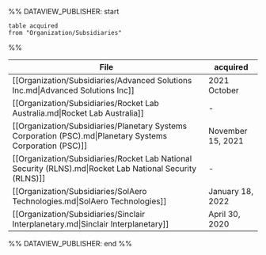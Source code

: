 %% DATAVIEW_PUBLISHER: start
```
table acquired 
from "Organization/Subsidiaries"
```
%%

| File                                                                                                      | acquired          |
| --------------------------------------------------------------------------------------------------------- | ----------------- |
| [[Organization/Subsidiaries/Advanced Solutions Inc.md\|Advanced Solutions Inc]]                           | 2021 October      |
| [[Organization/Subsidiaries/Rocket Lab Australia.md\|Rocket Lab Australia]]                               | \-                |
| [[Organization/Subsidiaries/Planetary Systems Corporation (PSC).md\|Planetary Systems Corporation (PSC)]] | November 15, 2021 |
| [[Organization/Subsidiaries/Rocket Lab National Security (RLNS).md\|Rocket Lab National Security (RLNS)]] | \-                |
| [[Organization/Subsidiaries/SolAero Technologies.md\|SolAero Technologies]]                               | January 18, 2022  |
| [[Organization/Subsidiaries/Sinclair Interplanetary.md\|Sinclair Interplanetary]]                         | April 30, 2020    |

%% DATAVIEW_PUBLISHER: end %%
